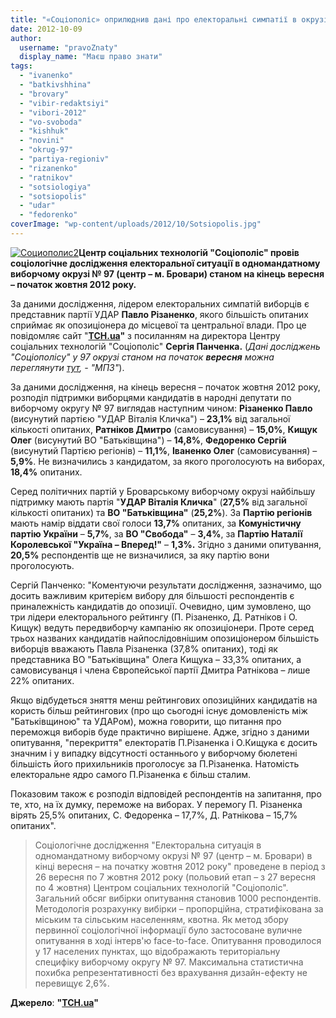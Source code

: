 ```yaml
---
title: "«Соціополіс» оприлюднив дані про електоральні симпатії в окрузі № 97 станом на початок жовтня"
date: 2012-10-09
author: 
  username: "pravoZnaty"
  display_name: "Маєш право знати"
tags: 
  - "ivanenko"
  - "batkivshhina"
  - "brovary"
  - "vibir-redaktsiyi"
  - "vibori-2012"
  - "vo-svoboda"
  - "kishhuk"
  - "novini"
  - "okrug-97"
  - "partiya-regioniv"
  - "rizanenko"
  - "ratnikov"
  - "sotsiologiya"
  - "sotsiopolis"
  - "udar"
  - "fedorenko"
coverImage: "wp-content/uploads/2012/10/Sotsiopolis.jpg"
---
```


[![](https://mpz.brovary.org/wp-content/uploads/2012/10/Sotsiopolis2.jpg "Социополис2")](https://mpz.brovary.org/wp-content/uploads/2012/10/Sotsiopolis2.jpg)**Центр соціальних технологій "Соціополіс" провів соціологічне дослідження електоральної ситуації в одномандатному виборчому окрузі № 97 (центр – м. Бровари) станом на кінець вересня – початок жовтня 2012 року.**

За даними дослідження, лідером електоральних симпатій виборців є представник партії УДАР **Павло Різаненко**, якого більшість опитаних сприймає як опозиціонера до місцевої та центральної влади. Про це повідомляє сайт "**[ТСН.ua](http://tsn.ua/vybory_2012/u-brovarskomu-okruzi-z-velikim-vidrivom-lidiruye-opozicioner-vid-partiyi-udar-socopituvannya.html)"** з посиланням на директора Центру соціальних технологій "Соціополіс" **Сергія Панченка.** (_Дані досліджень "Соціополісу" у 97 окрузі станом на початок **вересня** можна переглянути [тут](https://mpz.brovary.org/sotsiopolis-mayzhe-70-brovarchan-gotovi-brati-uchast-u-golosuvanni-na-viborah-2012/), - "МПЗ"_).

За даними дослідження, на кінець вересня – початок жовтня 2012 року, розподіл підтримки виборцями кандидатів в народні депутати по виборчому округу № 97 виглядав наступним чином: **Різаненко Павло** (висунутий партією "УДАР Віталія Кличка") – **23,1%** від загальної кількості опитаних, **Ратніков Дмитро** (самовисування) – **15,0%**, **Кищук Олег** (висунутий ВО "Батьківщина") – **14,8%**, **Федоренко Сергій** (висунутий Партією регіонів) – **11,1%**, **Іваненко Олег** (самовисування) – **5,9%**. Не визначились з кандидатом, за якого проголосують на виборах, **18,4%** опитаних.

Серед політичних партій у Броварському виборчому окрузі найбільшу підтримку мають партія "**УДАР Віталія Кличка**" (**27,5%** від загальної кількості опитаних) та **ВО "Батьківщина"** (**25,2%**). За **Партію регіонів** мають намір віддати свої голоси **13,7%** опитаних, за **Комуністичну партію України** – **5,7%**, за **ВО "Свобода"** – **3,4%**, за **Партію Наталії Королевської "Україна – Вперед!"** – **1,3%.** Згідно з даними опитування, **20,5%** респондентів ще не визначилися, за яку партію вони проголосують.

Сергій Панченко: "Коментуючи результати дослідження, зазначимо, що досить важливим критерієм вибору для більшості респондентів є приналежність кандидатів до опозиції. Очевидно, цим зумовлено, що три лідери електорального рейтингу (П. Різаненко, Д. Ратніков і О. Кищук) ведуть передвиборчу кампанію як опозиціонери. Проте серед трьох названих кандидатів найпослідовнішим опозиціонером більшість виборців вважають Павла Різаненка (37,8% опитаних), тоді як представника ВО "Батьківщина" Олега Кищука – 33,3% опитаних, а самовисуванця і члена Європейської партії Дмитра Ратнікова – лише 22% опитаних.

Якщо відбудеться зняття менш рейтингових опозиційних кандидатів на користь більш рейтингових (про що сьогодні існує домовленість між "Батьківщиною" та УДАРом), можна говорити, що питання про переможця виборів буде практично вирішене. Адже, згідно з даними опитування, "перекриття" електоратів П.Різаненка і О.Кищука є досить значним і у випадку відсутності останнього у виборчому бюлетені більшість його прихильників проголосує за П.Різаненка. Натомість електоральне ядро самого П.Різаненка є більш сталим.

Показовим також є розподіл відповідей респондентів на запитання, про те, хто, на їх думку, переможе на виборах. У перемогу П. Різаненка вірять 25,5% опитаних, С. Федоренка – 17,7%, Д. Ратнікова – 15,7% опитаних".

> Соціологічне дослідження "Електоральна ситуація в одномандатному виборчому окрузі № 97 (центр – м. Бровари) в кінці вересня – на початку жовтня 2012 року" проведене в період з 26 вересня по 7 жовтня 2012 року (польовий етап – з 27 вересня по 4 жовтня) Центром соціальних технологій "Соціополіс". Загальний обсяг вибірки опитування становив 1000 респондентів. Методологія розрахунку вибірки – пропорційна, стратифікована за міським та сільським населенням, квотна. Як метод збору первинної соціологічної інформації було застосоване вуличне опитування в ході інтерв'ю face-to-face. Опитування проводилося у 17 населених пунктах, що відображають територіальну специфіку виборчому округу № 97. Максимальна статистична похибка репрезентативності без врахування дизайн-ефекту не перевищує 2,6%.

**Джерело**: **"[ТСН.ua](http://tsn.ua/vybory_2012/u-brovarskomu-okruzi-z-velikim-vidrivom-lidiruye-opozicioner-vid-partiyi-udar-socopituvannya.html)"**
